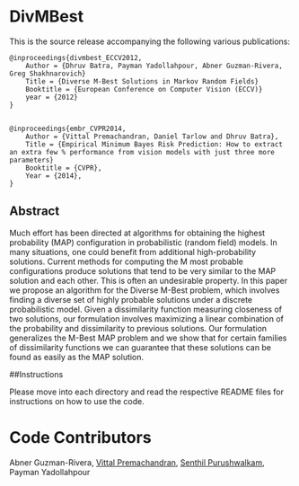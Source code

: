DivMBest
========

This is the source release accompanying the following various publications:

    @inproceedings{divmbest_ECCV2012,
        Author = {Dhruv Batra, Payman Yadollahpour, Abner Guzman-Rivera, Greg Shakhnarovich}
        Title = {Diverse M-Best Solutions in Markov Random Fields}
        Booktitle = {European Conference on Computer Vision (ECCV)}
        year = {2012}
    }
  
  
    @inproceedings{embr_CVPR2014,
        Author = {Vittal Premachandran, Daniel Tarlow and Dhruv Batra},
        Title = {Empirical Minimum Bayes Risk Prediction: How to extract an extra few % performance from vision models with just three more parameters}
        Booktitle = {CVPR},
        Year = {2014},
    }

## Abstract

Much effort has been directed at algorithms for obtaining the highest probability (MAP) configuration in probabilistic (random
field) models. In many situations, one could benefit from additional high-probability solutions. Current methods for computing the M most probable configurations produce solutions that tend to be very similar to the MAP solution and each other. This is often an undesirable property. In this paper we propose an algorithm for the Diverse M-Best problem, which involves finding a diverse set of highly probable solutions under a discrete probabilistic model. Given a dissimilarity function measuring
closeness of two solutions, our formulation involves maximizing a linear combination of the probability and dissimilarity to previous solutions. Our formulation generalizes the M-Best MAP problem and we show that for certain families of dissimilarity functions we can guarantee that these solutions can be found as easily as the MAP solution.

##Instructions

Please move into each directory and read the respective README files for instructions on how to use the code.

# Code Contributors

Abner Guzman-Rivera, [Vittal Premachandran](https://github.com/VittalP), [Senthil Purushwalkam](https://github.com/senthilps8), Payman Yadollahpour
